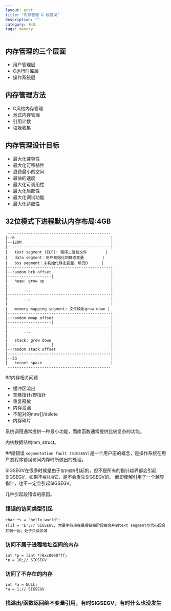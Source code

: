 ```yaml
---
layout: post
title: "内存管理 & 段错误"
description: ""
category: 专业 
tags: memory
---
```


## 内存管理的三个层面
* 用户管理层
* C运行时库层
* 操作系统层

## 内存管理方法
* C风格内存管理
* 池式内存管理
* 引用计数
* 垃圾收集

## 内存管理设计目标
* 最大化兼容性
* 最大化可移植性
* 浪费最小的空间
* 最快的速度
* 最大化可调用性
* 最大化局部性
* 最大化调试功能
* 最大化适应性

## 32位模式下进程默认内存布局:4GB

	 ---------------------------------------------
	|--0                                          |
	|--128M                                       |
	|---------------------------------------------|
	|	text segment (ELF): 程序二进制文件        |
	|	data segment：用户初始化的静态变量        |
	|	bss segment：未初始化静态变量，填充0      |
	|---------------------------------------------|		
	|--random brk offset                          |
	|-------------------|		                  |
	|	heap: grow up                             |
	|                                             |
	|		...                                   |
	|---------------------------------------------|		
	|		...                                   |
	|                                             |
	|	memory mapping segment: 文件映射grow down |
	|---------------------------------------------|		
	|--random mmap offset                         |
	|-------------------|		                  |
	|---------------------------------------------|		
	|		...                                   |
	|                                             |
	|	stack: grow down                          |
	|-------------------|		                  |
	|--random stack offset                        |
	|---------------------------------------------|
	|--3G                                         |
	|	kernel space							  |	
	 ---------------------------------------------
	
##内存相关问题
* 缓冲区溢出
* 空悬指针/野指针
* 重复释放
* 内存泄漏
* 不配对的new[]/delete
* 内存碎片

系统调用通常提供一种最小功能，而库函数通常提供比较复杂的功能。

内核数据结构mm_struct。

##段错误
`segmentation fault (SIGSEGV)`是一个用户态的概念，是操作系统在用户态程序错误访问内存时所做出的处理。

SIGSEGV在很多时候是由于`指针越界`引起的，但不是所有的指针越界都会引起SIGSEGV，如果不`解引用`它，是不会发生SIGSEGV的。
而即使解引用了一个越界指针，也不一定会引起SIGSEGV。

几种引起段错误的原因。

### 错误的访问类型引起
	char *s = "hello world";
	s[1] = 'E';// SIGSEGV, 常量字符串在最后链接阶段被合并到text segment与代码段合并到一起，处于只读区域

### 访问不属于进程地址空间的内存
	int *p = (int *)0xc0000fff;
	*p = 10;// SIGSEGV

### 访问了不存在的内存
	int *a = NULL;
	*a = 1;// SIGSEGV

### 栈溢出/函数返回绝不变量引用，有时SIGSEGV，有时什么也没发生

